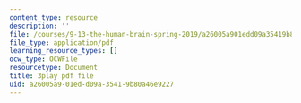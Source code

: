```yaml
---
content_type: resource
description: ''
file: /courses/9-13-the-human-brain-spring-2019/a26005a901edd09a35419b80a46e9227_ba-HMvDn_vU.pdf
file_type: application/pdf
learning_resource_types: []
ocw_type: OCWFile
resourcetype: Document
title: 3play pdf file
uid: a26005a9-01ed-d09a-3541-9b80a46e9227
---
```

